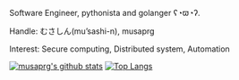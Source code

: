 Software Engineer, pythonista and golanger ʕ◔ϖ◔ʔ.

Handle: むさしん(mu’sashi-n), musaprg

Interest: Secure computing, Distributed system, Automation

[![musaprg's github stats](https://github-readme-stats.vercel.app/api?username=musaprg&show_icons=true)](https://github.com/anuraghazra/github-readme-stats)
[![Top Langs](https://github-readme-stats.vercel.app/api/top-langs/?username=musaprg&layout=compact)](https://github.com/anuraghazra/github-readme-stats)
